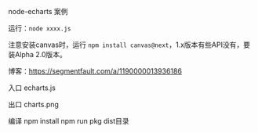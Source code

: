 node-echarts 案例

运行：`node xxxx.js`

注意安装canvas时，运行 `npm install canvas@next`，1.x版本有些API没有，要装Alpha 2.0版本。


博客：https://segmentfault.com/a/1190000013936186

入口
echarts.js

出口
charts.png

编译
npm install
npm run pkg
dist目录